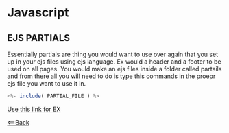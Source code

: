 # Javascript


## EJS PARTIALS

Essentially partials are thing you would want to use over again that you set up in your ejs files using ejs language. Ex would a header and a footer to be used on all pages. You would make an ejs files inside a folder called partails and from there all you will need to do is type this commands in the proepr ejs file you want to use it in. 

``` Javascript
<%- include( PARTIAL_FILE ) %>
```
[Use this link for EX](https://medium.com/@henslejoseph/ejs-partials-f6f102cb7433)




[<==Back](../README.md)